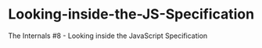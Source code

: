 # Looking-inside-the-JS-Specification
The Internals #8 - Looking inside the JavaScript Specification
